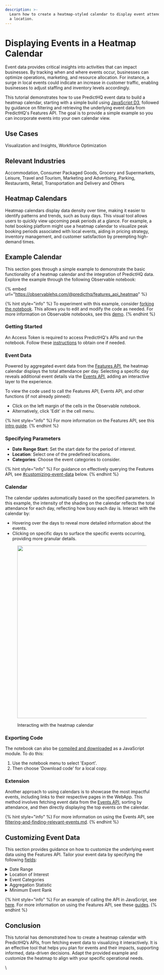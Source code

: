 ```yaml
---
description: >-
  Learn how to create a heatmap-styled calendar to display event attendance for
  a location.
---
```


# Displaying Events in a Heatmap Calendar

Event data provides critical insights into activities that can impact businesses. By tracking when and where events occur, businesses can optimize operations, marketing, and resource allocation. For instance, a surge in local events could indicate an increase in customer traffic, enabling businesses to adjust staffing and inventory levels accordingly.

This tutorial demonstrates how to use PredictHQ event data to build a heatmap calendar, starting with a simple build using [JavaScript D3](https://d3js.org/), followed by guidance on filtering and retrieving the underlying event data from PredictHQ's Features API. The goal is to provide a simple example so you can incorporate events into your own calendar view.

## Use Cases

Visualization and Insights, Workforce Optimization

## Relevant Industries

Accommodation, Consumer Packaged Goods, Grocery and Supermarkets, Leisure, Travel and Tourism, Marketing and Advertising, Parking, Restaurants, Retail, Transportation and Delivery and Others

## Heatmap Calendars

Heatmap calendars display data density over time, making it easier to identify patterns and trends, such as busy days. This visual tool allows users to quickly view upcoming peak periods at a glance. For example, a hotel booking platform might use a heatmap calendar to visualize peak booking periods associated with local events, aiding in pricing strategy, inventory management, and customer satisfaction by preempting high-demand times.

## Example Calendar

This section goes through a simple example to demonstrate the basic functionality of a heatmap calendar and the integration of PredictHQ data. Explore the example through the following Observable notebook:

{% embed url="https://observablehq.com/@predicthq/features_api_heatmap" %}

{% hint style="info" %}
To experiment with this example, consider [forking the notebook](https://observablehq.com/documentation/notebooks/forking). This allows you to edit and modify the code as needed. For more information on Observable notebooks, see this [demo](https://observablehq.com/@observablehq/demo).
{% endhint %}

### Getting Started

An Access Token is required to access PredictHQ's APIs and run the notebook. Follow these [instructions](../../api-quickstart.md) to obtain one if needed.

### Event Data

Powered by aggregated event data from the [Features API](https://www.predicthq.com/apis/features-api), the heatmap calendar displays the total attendance per day. Selecting a specific day reveals additional event details via the [Events API](https://www.predicthq.com/apis/event-api), adding an interactive layer to the experience.

To view the code used to call the Features API, Events API, and other functions (if not already pinned):

* Click on the left margin of the cells in the Observable notebook.
* Alternatively, click 'Edit' in the cell menu.

{% hint style="info" %}
For more information on the Features API, see this [intro guide](../features-api-guides/increase-accuracy-with-the-features-api.md).
{% endhint %}

### Specifying Parameters

* **Date Range Start**: Set the start date for the period of interest.
* **Location**: Select one of the predefined locations.&#x20;
* **Categories**: Choose the event categories to consider.&#x20;

{% hint style="info" %}
For guidance on effectively querying the Features API, see [#customizing-event-data](displaying-events-in-a-heatmap-calendar.md#customizing-event-data "mention") below.
{% endhint %}

### Calendar

The calendar updates automatically based on the specified parameters. In this example, the intensity of the shading on the calendar reflects the total attendance for each day, reflecting how busy each day is. Interact with the calendar by:

* Hovering over the days to reveal more detailed information about the events.
* Clicking on specific days to surface the specific events occurring, providing more granular details.

<figure><img src="https://lh7-us.googleusercontent.com/docsz/AD_4nXe91XOWCl6CkoPUeqz46MlUxCvuzyakT2cKIeKaRUhM8LNXaZf-dkjDmKZ66xSHw8OrJmvlLQcZrP4ZlwU4LC9A7O83H1bGpJ4vEdpJwHwXcceBx-adNwQV7GcBHdMU5NssX8zGHEkraTe28PGHZqLdFpGI?key=yHYQOK_XUxkGtvg9Am0g5g" alt="" width="563"><figcaption><p>Interacting with the heatmap calendar</p></figcaption></figure>

### Exporting Code

The notebook can also be [compiled and downloaded](https://observablehq.com/documentation/embeds/advanced#notebooks-as-es-modules) as a JavaScript module. To do this:

1. Use the notebook menu to select 'Export'.
2. Then choose 'Download code' for a local copy.

### Extension

Another approach to using calendars is to showcase the most impactful events, including links to their respective pages in the WebApp. This method involves fetching event data from the [Events API](../../../api/events/search-events.md), sorting by attendance, and then directly displaying the top events on the calendar.

{% hint style="info" %}
For more information on using the Events API, see [filtering-and-finding-relevant-events.md](filtering-and-finding-relevant-events.md "mention").
{% endhint %}

## Customizing Event Data

This section provides guidance on how to customize the underlying event data using the Features API. Tailor your event data by specifying the following [fields](../../../api/features/get-features.md#request-body):

<details>

<summary>Date Range</summary>

* Define a date range for the period of interest.
* Configuration: Use the `active` field.

</details>

<details>

<summary>Location of Interest</summary>

* Determine the geographical area for which event data is required.&#x20;
* Configuration: Use the `location` field to specify a latitude, longitude, and radius or place ID for a specific city or region (as in the above example).
* Guidance: For details on how to set locations, refer to [#location-type](../industry-specific-event-filters.md#location-type "mention").&#x20;

</details>

<details>

<summary>Event Categories</summary>

* Identify the types of events of interest, such as concerts, sports, or community events.
* Configuration: Add `<feature_name>` to the request body, specifying `stat` and `phq_rank` as needed (see next).&#x20;
* Guidance: Start with [features](../../../api/features/get-features.md#available-features) prefixed by `phq_attendance` for [attendance-based categories](../../predicthq-data/event-categories/attendance-based-events.md); other categories may require additional adjustments. For details on how to set event categories, refer to [#relevant-event-categories](../industry-specific-event-filters.md#relevant-event-categories "mention").

</details>

<details>

<summary>Aggregation Statistic</summary>

* Choose how to aggregate event data at the daily level.
* Configuration: Use the `stat` field under `<feature_name>`.
* Guidance: Set as `sum` for visualizing the total daily attendance, which offers insights into people movement. Set as `count` to monitor the daily count of events, though it should be noted that this does not reflect event attendance or size.

</details>

<details>

<summary>Minimum Event Rank</summary>

* Set a threshold to filter out small events that are unlikely to have a significant impact based on [PHQ Rank](https://docs.predicthq.com/getting-started/predicthq-data/ranks/phq-rank).
* Configuration: Use the `phq_rank` field under `<feature_name>`.
* Guidance: For details on how to set the minimum event rank, refer to [#minimum-phq-rank](../industry-specific-event-filters.md#minimum-phq-rank "mention").

</details>

{% hint style="info" %}
For an example of calling the API in JavaScript, see [here](https://observablehq.com/@predicthq/features_api_heatmap#data). For more information on using the Features API, see these [guides](../features-api-guides/).
{% endhint %}

## Conclusion

This tutorial has demonstrated how to create a heatmap calendar with PredictHQ’s APIs, from fetching event data to visualizing it interactively. It is an effective tool that helps you plan for events and their impacts, supporting informed, data-driven decisions. Adapt the provided example and customize the heatmap to align with your specific operational needs.&#x20;

\
